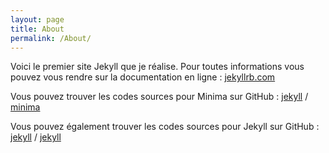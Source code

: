 ```yaml
---
layout: page
title: About
permalink: /About/
---
```


Voici le premier site Jekyll que je réalise. Pour toutes informations vous pouvez vous rendre sur la documentation en ligne : [jekyllrb.com](https://jekyllrb.com/)

Vous pouvez trouver les codes sources pour Minima sur GitHub :
[jekyll][jekyll-organization] /
[minima](https://github.com/jekyll/minima)

Vous pouvez également trouver les codes sources pour Jekyll sur GitHub :
[jekyll][jekyll-organization] /
[jekyll](https://github.com/jekyll/jekyll)


[jekyll-organization]: https://github.com/jekyll
